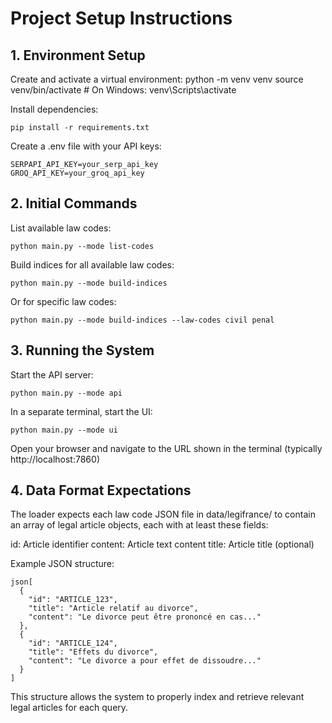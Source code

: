 # Project Setup Instructions

## 1. Environment Setup

Create and activate a virtual environment:
python -m venv venv
source venv/bin/activate  # On Windows: venv\Scripts\activate

Install dependencies:
```
pip install -r requirements.txt
```
Create a .env file with your API keys:
```
SERPAPI_API_KEY=your_serp_api_key
GROQ_API_KEY=your_groq_api_key
```

## 2. Initial Commands

List available law codes:
```
python main.py --mode list-codes
```
Build indices for all available law codes:
```
python main.py --mode build-indices
```
Or for specific law codes:
```
python main.py --mode build-indices --law-codes civil penal
```

## 3. Running the System

Start the API server:
```
python main.py --mode api
```
In a separate terminal, start the UI:
```
python main.py --mode ui
```
Open your browser and navigate to the URL shown in the terminal (typically http://localhost:7860)

## 4. Data Format Expectations
The loader expects each law code JSON file in data/legifrance/ to contain an array of legal article objects, each with at least these fields:

id: Article identifier
content: Article text content
title: Article title (optional)

Example JSON structure:
```
json[
  {
    "id": "ARTICLE_123",
    "title": "Article relatif au divorce",
    "content": "Le divorce peut être prononcé en cas..."
  },
  {
    "id": "ARTICLE_124",
    "title": "Effets du divorce",
    "content": "Le divorce a pour effet de dissoudre..."
  }
]
```
This structure allows the system to properly index and retrieve relevant legal articles for each query.